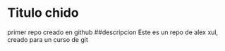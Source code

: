 
# Titulo chido
primer repo creado en github
##descripcion
Este es un repo de alex xul, creado para un curso de git
